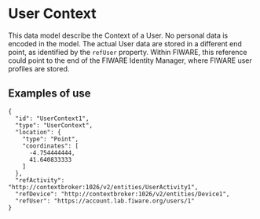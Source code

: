 # User Context

This data model describe the Context of a User. No personal data is encoded in
the model. The actual User data are stored in a different end point, as identified
by the `refUser` property. Within FIWARE, this reference could point to the end of
the FIWARE Identity Manager, where FIWARE user profiles are stored.

## Examples of use

```
{
  "id": "UserContext1",
  "type": "UserContext",
  "location": {
    "type": "Point",
    "coordinates": [
      -4.754444444,
      41.640833333
    ]
  },
  "refActivity": "http://contextbroker:1026/v2/entities/UserActivity1",
  "refDevice": "http://contextbroker:1026/v2/entities/Device1",
  "refUser": "https://account.lab.fiware.org/users/1"
}
```
